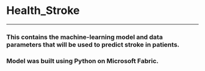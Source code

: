 # Health_Stroke
_________________
 ### This contains the machine-learning model and data parameters that will be used to predict stroke in patients.
 ### Model was built using Python on Microsoft Fabric.
 
